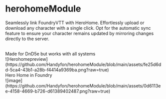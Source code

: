# herohomeModule

Seamlessly link FoundryVTT with HeroHome. Effortlessly upload or download any character with a single click. Opt for the automatic sync feature to ensure your character remains updated by mirroring changes directly to the server.

<br>
Made for DnD5e but works with all systems<br>
![Herohomepreview](https://github.com/Handyfon/herohomeModule/blob/main/assets/fe25d6dd-5ca4-43b1-a28b-f4414a9369ba.png?raw=true)
<br>
Hero Home in Foundry<br>
![image](https://github.com/Handyfon/herohomeModule/blob/main/assets/0d6113ee-4158-4669-b726-d61389402487.png?raw=true)


